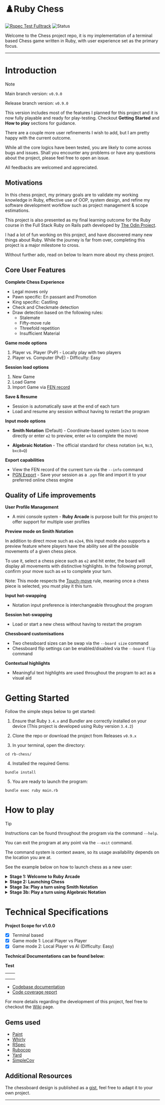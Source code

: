 # ♟️Ruby Chess 

[![Rspec Test Fulltrack](https://github.com/AncientNimbus/rb-chess/actions/workflows/rspec_full_track.yml/badge.svg)](https://ancientnimbus.github.io/rb-chess/coverage/#_AllFiles)
![Status](https://img.shields.io/badge/Status-Pre_Release-2db84d)


Welcome to the Chess project repo, it is my implementation of a terminal based Chess game written in Ruby, with user experience set as the primary focus.

---

# Introduction

> [!NOTE]
>
> Main branch version: `v0.9.0`
>
> Release branch version: `v0.9.0`
>
> This version includes most of the features I planned for this project and it is now fully playable and ready for play-testing. Checkout **Getting Started** and **How to play** sections for guidance.
>
> There are a couple more user refinements I wish to add, but I am pretty happy with the current outcome.
>
> While all the core logics have been tested, you are likely to come across bugs and issues. Shall you encounter any problems or have any questions about the project, please feel free to open an issue. 
>
> All feedbacks are welcomed and appreciated.

## Motivations

In this chess project, my primary goals are to validate my working knowledge in Ruby, effective use of OOP, system design, and refine my software development workflow such as project management & scope estimations.

This project is also presented as my final learning outcome for the Ruby course in the Full Stack Ruby on Rails path developed by [The Odin Project](https://www.theodinproject.com/paths/full-stack-ruby-on-rails/courses/ruby).

I had a lot of fun working on this project, and have discovered many new things about Ruby. While the journey is far from over, completing this project is a major milestone to cross.

Without further ado, read on below to learn more about my chess project.

## Core User Features

**Complete Chess Experience**

- Legal moves only
- Pawn specific: En passant and Promotion
- King specific: Castling
- Check and Checkmate detection
- Draw detection based on the following rules:
  - Stalemate
  - Fifty-move rule
  - Threefold repetition
  - Insufficient Material

**Game mode options** 

1. Player vs. Player (PvP) - Locally play with two players
2. Player vs. Computer (PvE) - Difficulty: Easy

**Session load options**

1. New Game
2. Load Game
3. Import Game via [FEN record](https://en.wikipedia.org/wiki/Forsyth%E2%80%93Edwards_Notation)

**Save & Resume**

- Session is automatically save at the end of each turn
- Load and resume any session without having to restart the program

**Input mode options**

- **Smith Notation** (Default) - Coordinate-based system (`e2e3` to move directly or enter `e2` to preview, enter `e4` to complete the move)

- **Algebraic Notation** - The official standard for chess notation (`e4`, `Nc3`, `bxc8=Q`)

**Export capabilities**

- View the FEN record of the current turn via the `--info` command
- [PGN Export](https://en.wikipedia.org/wiki/Portable_Game_Notation) - Save your session as a `.pgn` file and import it to your preferred online chess engine

## Quality of Life improvements

**User Profile Management**

- A mini console system - **Ruby Arcade** is purpose built for this project to offer support for multiple user profiles

**Preview mode on Smith Notation**

In addition to direct move such as `e2e4`, this input mode also supports a preview feature where players have the ability see all the possible movements of a given chess piece.

To use it, select a chess piece such as `e2` and hit enter, the board will display all movements with distinctive highlights. In the following prompt, confirm your move such as `e4` to complete your turn.

Note: This mode respects the [Touch-move](https://en.wikipedia.org/wiki/Touch-move_rule) rule, meaning once a chess piece is selected, you must play it this turn.

**Input hot-swapping** 

- Notation input preference is interchangeable throughout the program

**Session hot-swapping** 

- Load or start a new chess without having to restart the program

**Chessboard customisations**

- Two chessboard sizes can be swap via the `--board size` command
- Chessboard flip settings can be enabled/disabled via the `--board flip` command

**Contextual highlights**

- Meaningful text highlights are used throughout the program to act as a visual aid

# Getting Started

Follow the simple steps below to get started:

1. Ensure that Ruby `3.4.x` and Bundler are correctly installed on your device (This project is developed using Ruby version `3.4.2`)
2. Clone the repo or download the project from Releases `v0.9.x` 

3. In your terminal, open the directory:

  ```
  cd rb-chess/
  ```
4. Installed the required Gems:
  ```
  bundle install
  ```
5. You are ready to launch the program:
  ```
  bundle exec ruby main.rb
  ```


# How to play

> [!TIP]
> Instructions can be found throughout the program via the command `--help`.
>
> You can exit the program at any point via the `--exit` command.
>
> The command system is context aware, so its usage availability depends on the location you are at.

See the example below on how to launch chess as a new user:

<details>
  <summary><b>Stage 1: Welcome to Ruby Arcade</b></summary>

1. A boot screen is printed, adjust your terminal window size if needed (Recommended size: `80x35`)
2. You will be prompted to create or load a user profile
3. Enter `1` to create a new profile
4. Give your profile a username such as `Ruby Chess Tester`
5. Your profile will be created automatically and it can be found at `/rb-chess/user_data/` directory.
6. You have successfully entered the lobby, enter `--help` to see a list of commands.
</details>

<details>
  <summary><b>Stage 2: Launching Chess</b></summary>

1. To launch chess, simply type the following:

```
--play chess
```

2. A boot screen is printed, the instructions shall hopefully get you orientated with the program quicker.
3. You will be prompted to select a load mode
4. Enter `1` to create a new game
5. You will be prompted to select a game mode
6. Enter `1` to play locally with a friend (or by yourself) or `2` to play with a computer player
7. In this example, I will enter `1` to create a Player vs. Player session
8. You will be given the option to rename both players (mode 1 only), you can skip this by pressing enter.
9. Next, indicate which side would you like to play.
10. Enter `1` to play as White
11. You have successfully created a Player vs. Player chess session
</details>

<details>
  <summary><b>Stage 3a: Play a turn using Smith Notation</b></summary>



1. This game opted to use Smith notation as a default input option as it has a simpler learning curve. Type the `--help smith` command will print a simple user guide while in-game

**Direct move**

- To select a piece and move with a single prompt:

```
e2e4
```

Promotion a pawn

- To promote a pawn to a queen and move with a single prompt:

```
e7e8q
```

**Preview then move**

- To use preview mode, first select a piece:

```
e2
```

- After previewing, enter the desire location to move:

```
e4
```

Promotion a pawn

- To promote a pawn to a bishop, first select a pawn at h7:

```
h7
```

- After previewing, enter the desire location to move:

```
h8
```

- You will be prompted to promote the pawn, in this case b is entered to represent bishop:

```
b
```

</details>

<details>
  <summary><b>Stage 3b: Play a turn using Algebraic Notation</b></summary>



Note: Preview mode is not available for Algebraic notation due to usage consideration.

1. To use Algebraic Notation as an input option. First type the `--alg` command and press enter to confirm the selection

2. Type the `--help alg` command will print a simple user guide while in-game

Move a chess piece

- Move a pawn to e4

```
e4
```

- Move a queen to a1

```
Qa1
```

Capture a chess piece

- Pawn captures e4 from d file

```
dxe4
```

- Bishop captures c5 from f file

```
Bxc5 / Bfxc5
```

Castling

- Kingside castling

```
O-O
```

- Queenside castling

```
O-O-O
```

Pawn Promotion

- Move and promote to a queen

```
e8=Q
```

- Capture and promote to a rook

```
bxc1=R
```

- In the event where you have forgotten to enter promote option, an additional prompt will appear as fallback

```
# First prompt (Move pawn to c8)
c8
# Second prompt (Promote to queen)
q
```

</details>


# Technical Specifications

**Project Scope for v1.0.0**
- [x] Terminal based
- [x] Game mode 1: Local Player vs Player
- [x] Game mode 2: Local Player vs AI (Difficulty: Easy)

**Technical Documentations can be found below:**

**Test**

|      |      |
| ---- | ---- |
|      |      |
|      |      |
|      |      |

- [Codebase documentation](https://ancientnimbus.github.io/rb-chess/doc/)
- [Code coverage report](https://ancientnimbus.github.io/rb-chess/coverage/#_AllFiles)

For more details regarding the development of this project, feel free to checkout the [Wiki](https://github.com/AncientNimbus/rb-chess/wiki) page.

## Gems used

- [Paint](https://github.com/janlelis/paint)
- [Whirly](https://github.com/janlelis/whirly)
- [RSpec](https://rspec.info/)
- [Rubocop](https://rubocop.org/)
- [Yard](https://yardoc.org/)
- [SimpleCov](https://github.com/simplecov-ruby/simplecov)

## Additional Resources

The chessboard design is published as a [gist](https://gist.github.com/AncientNimbus/c85f5a4289f95e1fd6fc27a7a93be310), feel free to adapt it to your own project.

---

